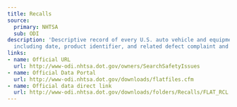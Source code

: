 ```yaml
---
title: Recalls
source:
  primary: NHTSA
  sub: ODI
description: 'Descriptive record of every U.S. auto vehicle and equipment recall,
  including date, product identifier, and related defect complaint and investigation. '
links:
- name: Official URL
  url: http://www-odi.nhtsa.dot.gov/owners/SearchSafetyIssues
- name: Official Data Portal
  url: http://www-odi.nhtsa.dot.gov/downloads/flatfiles.cfm
- name: Official data direct link
  url: http://www-odi.nhtsa.dot.gov/downloads/folders/Recalls/FLAT_RCL.zip
---
```

